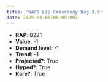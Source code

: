 ```yaml
---
title: 'NARS Lip Crossbody Bag 3.0'
date: 2025-08-06T00:00:00Z
---
```

- **RAP**: 8221
- **Value**: -1
- **Demand level**: -1
- **Trend**: -1
- **Projected?**: True
- **Hyped?**: True
- **Rare?**: True
